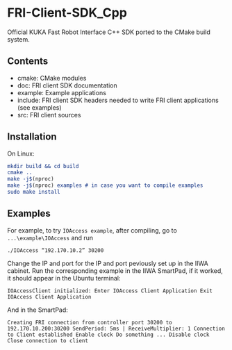 # FRI-Client-SDK_Cpp

Official KUKA Fast Robot Interface C++ SDK ported to the CMake build system.

## Contents

- cmake: CMake modules
- doc: FRI client SDK documentation
- example: Example applications
- include: FRI client SDK headers needed to write FRI client applications (see examples)
- src: FRI client sources

## Installation

On Linux:

```cmake
mkdir build && cd build
cmake ..
make -j$(nproc)
make -j$(nproc) examples # in case you want to compile examples
sudo make install
```

## Examples
For example, to try ```IOAccess example```, after compiling, go to ```...\example\IOAccess``` and run 
```
./IOAccess “192.170.10.2” 30200
```
Change the IP and port for the IP and port peviously set up in the IIWA cabinet. Run the corresponding example in the IIWA SmartPad, if it worked, it should appear in the Ubuntu terminal:
```
IOAccessClient initialized: Enter IOAccess Client Application Exit IOAccess Client Application 
```
And in the SmartPad: 
```
Creating FRI connection from controller port 30200 to 192.170.10.200:30200 SendPeriod: 5ms | ReceiveMultiplier: 1 Connection to Client established Enable clock Do something ... Disable clock Close connection to client 
```
